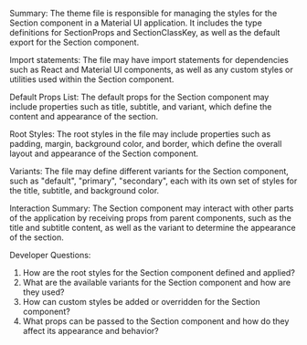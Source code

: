 Summary:
The theme file is responsible for managing the styles for the Section component in a Material UI application. It includes the type definitions for SectionProps and SectionClassKey, as well as the default export for the Section component.

Import statements:
The file may have import statements for dependencies such as React and Material UI components, as well as any custom styles or utilities used within the Section component.

Default Props List:
The default props for the Section component may include properties such as title, subtitle, and variant, which define the content and appearance of the section.

Root Styles:
The root styles in the file may include properties such as padding, margin, background color, and border, which define the overall layout and appearance of the Section component.

Variants:
The file may define different variants for the Section component, such as "default", "primary", "secondary", each with its own set of styles for the title, subtitle, and background color.

Interaction Summary:
The Section component may interact with other parts of the application by receiving props from parent components, such as the title and subtitle content, as well as the variant to determine the appearance of the section.

Developer Questions:
1. How are the root styles for the Section component defined and applied?
2. What are the available variants for the Section component and how are they used?
3. How can custom styles be added or overridden for the Section component?
4. What props can be passed to the Section component and how do they affect its appearance and behavior?